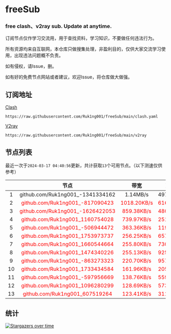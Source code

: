 # freeSub
### free clash、v2ray sub. Update at anytime.

订阅节点仅作学习交流用，用于查找资料，学习知识，不要做任何违法行为。

所有资源均来自互联网，本仓库只做搜集处理，非盈利目的，仅供大家交流学习使用，出现违法问题概不负责。

如有侵权，请Issue，删。

如有好的免费节点网站或者建议，欢迎Issue，将仓库做大做强。

## 订阅地址
[Clash](https://raw.githubusercontent.com/Ruk1ng001/freeSub/main/clash.yaml)
```
https://raw.githubusercontent.com/Ruk1ng001/freeSub/main/clash.yaml
```
[V2ray](https://raw.githubusercontent.com/Ruk1ng001/freeSub/main/v2ray)
```
https://raw.githubusercontent.com/Ruk1ng001/freeSub/main/v2ray
```

## 节点列表

最近一次于`2024-03-17 04:40:56`更新，共计获取`13`个可用节点。（以下测速仅供参考）

|  | 节点 | 带宽 | 延迟 |
|:-:|:--:|:--:|:--:|
 | 1 | github.com/Ruk1ng001_-1341334162 | 1.14MB/s | 497.00ms |
 | 2 | <font color=red>github.com/Ruk1ng001_-817090423</font> | <font color=red>1018.20KB/s</font> | <font color=red>616.00ms</font> |
 | 3 | <font color=red>github.com/Ruk1ng001_-1626422053</font> | <font color=red>859.38KB/s</font> | <font color=red>480.00ms</font> |
 | 4 | <font color=red>github.com/Ruk1ng001_1160754028</font> | <font color=red>739.97KB/s</font> | <font color=red>251.00ms</font> |
 | 5 | <font color=red>github.com/Ruk1ng001_-506944472</font> | <font color=red>363.36KB/s</font> | <font color=red>119.00ms</font> |
 | 6 | <font color=red>github.com/Ruk1ng001_1753973737</font> | <font color=red>256.25KB/s</font> | <font color=red>657.00ms</font> |
 | 7 | <font color=red>github.com/Ruk1ng001_1660544664</font> | <font color=red>255.80KB/s</font> | <font color=red>730.00ms</font> |
 | 8 | <font color=red>github.com/Ruk1ng001_1474340226</font> | <font color=red>255.13KB/s</font> | <font color=red>925.00ms</font> |
 | 9 | <font color=red>github.com/Ruk1ng001_-863273323</font> | <font color=red>220.70KB/s</font> | <font color=red>957.00ms</font> |
 | 10 | <font color=red>github.com/Ruk1ng001_1733434584</font> | <font color=red>161.96KB/s</font> | <font color=red>205.00ms</font> |
 | 11 | <font color=red>github.com/Ruk1ng001_-597956669</font> | <font color=red>138.76KB/s</font> | <font color=red>559.00ms</font> |
 | 12 | <font color=red>github.com/Ruk1ng001_1096280299</font> | <font color=red>128.69KB/s</font> | <font color=red>573.00ms</font> |
 | 13 | <font color=red>github.com/Ruk1ng001_607519264</font> | <font color=red>123.41KB/s</font> | <font color=red>311.00ms</font> |


## 统计

[![Stargazers over time](https://starchart.cc/Ruk1ng001/freeSub.svg)](https://starchart.cc/Ruk1ng001/freeSub)